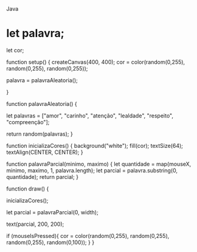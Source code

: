 Java
# let palavra;
let cor;

function setup() {
  createCanvas(400, 400);
  cor = color(random(0,255), random(0,255), random(0,255));

  palavra = palavraAleatoria();
  
}

function palavraAleatoria() {
  
  let palavras = ["amor", "carinho", "atenção", "lealdade", "respeito", "compreenção"];
  
  return random(palavras);
}

function inicializaCores() {
  background("white");
  fill(cor);
  textSize(64);
  textAlign(CENTER, CENTER);
}

function palavraParcial(minimo, maximo) {
  let quantidade = map(mouseX, minimo, maximo, 1, palavra.length);
  let parcial = palavra.substring(0, quantidade);
  return parcial;
}

function draw() {
  
  inicializaCores();

  let parcial = palavraParcial(0, width);
    
  text(parcial, 200, 200);
  
  if (mouseIsPressed){
    cor = color(random(0,255), random(0,255), random(0,255), random(0,100));
  }
}
